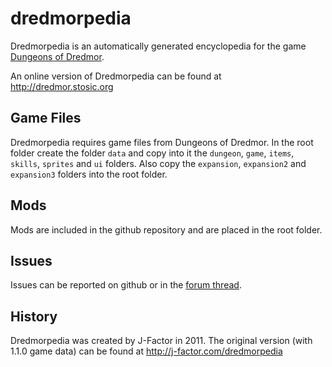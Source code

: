 # dredmorpedia
Dredmorpedia is an automatically generated encyclopedia for the game [Dungeons of Dredmor](http://www.dungeonsofdredmor.com).

An online version of Dredmorpedia can be found at http://dredmor.stosic.org

Game Files
----------

Dredmorpedia requires game files from Dungeons of Dredmor. In the root folder create the folder `data` and copy into it the `dungeon`, `game`, `items`, `skills`, `sprites` and `ui` folders. Also copy the `expansion`, `expansion2` and `expansion3` folders into the root folder.

Mods
----

Mods are included in the github repository and are placed in the root folder.

Issues
------

Issues can be reported on github or in the [forum thread](http://community.gaslampgames.com/threads/dredmorpedia.1459/).

History
-------

Dredmorpedia was created by J-Factor in 2011. The original version (with 1.1.0 game data) can be found at http://j-factor.com/dredmorpedia